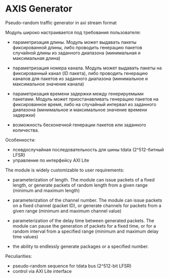 # AXIS Generator
Pseudo-random traffic generator in axi stream format

Модуль широко настраивается под требования пользователя: 

+ параметризация длины. Модуль может выдавать пакеты фиксированной длины, либо проводить генерацию пакетов случайной длины из заданного диапазона (минимальная и максимальная длина)

+ параметризация номера канала. Модуль может выдавать пакеты на фиксированный канал (ID пакета), либо проводить генерацию каналов для пакетов из заданного диапазона (минимальное и максимальное значение канала)

+ параметризация времени задержки между генерируемыми пакетами. Модуль может приостанавливать генерацию пакетов на фиксированное время, либо на случайный интервал из заданного диапазона (минимальное и максимальное значение времени задержки)

+ возможность бесконечной генерации пакетов или заданного количества.

Особенности: 
+ псевдослучайная последовательность для шины tdata (2^512-битный LFSR)
+ управление по интерфейсу AXI Lite


The module is widely customizable to user requirements:

+ parameterization of length. The module can issue packets of a fixed length, or generate packets of random length from a given range (minimum and maximum length)

+ parameterization of the channel number. The module can issue packets on a fixed channel (packet ID), or generate channels for packets from a given range (minimum and maximum channel value)

+ parameterization of the delay time between generated packets. The module can pause the generation of packets for a fixed time, or for a random interval from a specified range (minimum and maximum delay time values)

+ the ability to endlessly generate packages or a specified number.

Peculiarities:
+ pseudo-random sequence for tdata bus (2^512-bit LFSR)
+ control via AXI Lite interface